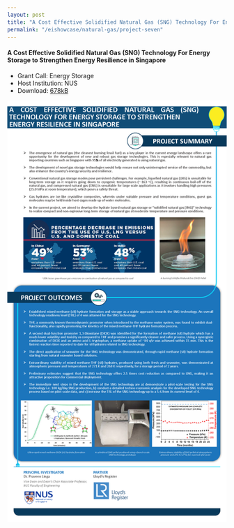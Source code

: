 ```yaml
---
layout: post
title: "A Cost Effective Solidified Natural Gas (SNG) Technology For Energy Storage to Strengthen Energy Resilience in Singapore"
permalink: "/eishowcase/natural-gas/project-seven"
---
```

#### A Cost Effective Solidified Natural Gas (SNG) Technology For Energy Storage to Strengthen Energy Resilience in Singapore
* Grant Call: Energy Storage
* Host Institution: NUS
* Download: [678kB](/files/showcase/natural_gas_07.pdf)

![A Cost Effective Solidified Natural Gas (SNG) Technology For Energy Storage to Strengthen Energy Resilience in Singapore](/images/showcase/natural_gas_07.png)